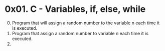 #  0x01. C - Variables, if, else, while
0. Program that will assign a random number to the variable n each time it is executed.
1. Program that assign a random number to variable n each time it is executed.
2. 
